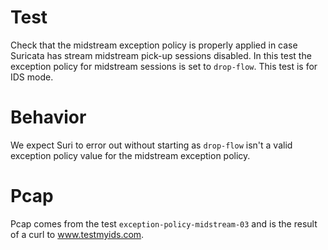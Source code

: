 # Test

Check that the midstream exception policy is properly applied in case Suricata
has stream midstream pick-up sessions disabled. In this test the exception policy
for midstream sessions is set to ``drop-flow``. This test is for IDS mode.

# Behavior

We expect Suri to error out without starting as ``drop-flow`` isn't a valid
exception policy value for the midstream exception policy.

# Pcap

Pcap comes from the test ``exception-policy-midstream-03`` and is the result of a
curl to www.testmyids.com.
